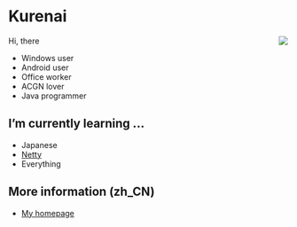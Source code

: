 # Kurenai

<img align="right" src="https://github-readme-stats.vercel.app/api?username=NatsuSai&show_icons=true&hide_border=true&icon_color=586069&title_color=a0a9af">

Hi, there
  - Windows user
  - Android user
  - Office worker
  - ACGN lover
  - Java programmer

## I’m currently learning ...
  - Japanese
  - [Netty](https://github.com/netty/netty)
  - Everything

## More information (zh_CN)
  - [My homepage](https://blog.kurenai.club)

